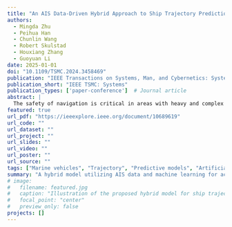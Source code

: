 ```yaml
---
title: "An AIS Data-Driven Hybrid Approach to Ship Trajectory Prediction"
authors:
  - Mingda Zhu
  - Peihua Han
  - Chunlin Wang
  - Robert Skulstad
  - Houxiang Zhang
  - Guoyuan Li
date: 2025-01-01
doi: "10.1109/TSMC.2024.3458469"
publication: "IEEE Transactions on Systems, Man, and Cybernetics: Systems"
publication_short: "IEEE TSMC: Systems"
publication_types: ['paper-conference']  # Journal article
abstract: |
  The safety of navigation is critical in areas with heavy and complex traffic. Accurate prediction of the future trajectory of ships is crucial, especially in encounter situations where conventional navigational devices are prone to high uncertainty and risk due to their limitations. Unfortunately, kinematic models and data-driven methods suffer from numerous issues, such as poor performance, intricate architecture, and reduced interpretability. In response, this article introduces a novel approach, driven by automatic identification system (AIS) data, to enhance the efficacy of ship encounter trajectory prediction. It revolves around encounter classification, wherein the invaluable insights of seamanship play a pivotal role in identifying and categorizing legitimate encounters into three distinct types. This categorization forms the foundation for developing a probability-based classification model, in conjunction with a hybrid predictor that amalgamates a kinematics-based model and a neural network-based model. Historical AIS data collected in Oslofjord, Norway, are utilized in this study, and experiments have been conducted to assess the performance of the proposed method through real cases. The results substantiate the promise of the classification model and underscore the exceptional predictive capabilities of the hybrid approach. This superiority is attributed to the synergistic effects arising from the integration of its constituent models.
featured: true
url_pdf: "https://ieeexplore.ieee.org/document/10689619"
url_code: ""
url_dataset: ""
url_project: ""
url_slides: ""
url_video: ""
url_poster: ""
url_source: ""
tags: ["Marine vehicles", "Trajectory", "Predictive models", "Artificial intelligence", "Navigation", "Collision avoidance", "Data models"]
summary: "A hybrid model utilizing AIS data and machine learning for accurate ship trajectory prediction."
# image:
#   filename: featured.jpg
#   caption: "Illustration of the proposed hybrid model for ship trajectory prediction."
#   focal_point: "center"
#   preview_only: false
projects: []
---
```


